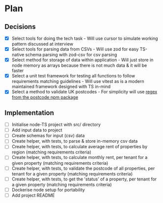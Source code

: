 # Plan

## Decisions

- [X] Select tools for doing the tech task - Will use cursor to simulate working pattern discussed at interview
- [X] Select tools for parsing data from CSVs - Will use zod for easy TS-native schema parsing with zod-csv for csv parsing
- [X] Select method for storage of data within application - Will just store in node memory as arrays because there is not much data & it will be faster
- [X] Select a unit test framework for testing all functions to follow requirements matching guidelines - Will use vitest as is a modern maintained framework designed with TS in-mind
- [X] Select a method to validate UK postcodes - For simplicity will use [regex from the postcode npm package](https://github.com/ideal-postcodes/postcode/blob/master/lib/index.ts)

## Implementation

- [ ] Initialise node-TS project with src/ directory
- [ ] Add input data to project
- [ ] Create schemas for input (csv) data
- [ ] Create helper, with tests, to parse & store in-memory csv data
- [ ] Create helper, with tests, to calculate average rent of properties by region (matching requirements criteria)
- [ ] Create helper, with tests, to calculate monthly rent, per tenant for a given property (matching requirements criteria)
- [ ] Create helper, with tests, to validate the postcode of all properties, per tenant for a given property (matching requirements criteria)
- [ ] Create helper, with tests, to get the 'status' of a property, per tenant for a given property (matching requirements criteria)
- [ ] Dockerise node setup for portability
- [ ] Add project README